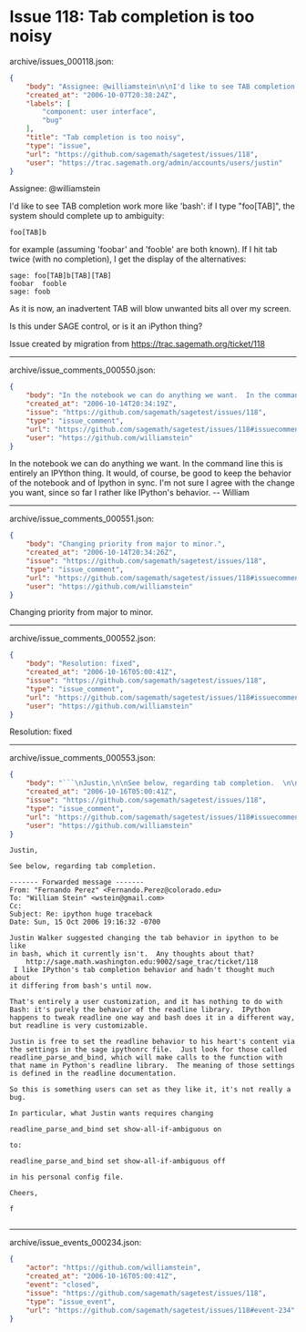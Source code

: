 # Issue 118: Tab completion is too noisy

archive/issues_000118.json:
```json
{
    "body": "Assignee: @williamstein\n\nI'd like to see TAB completion work more like 'bash': if I type \"foo[TAB]\", the system should complete up to ambiguity:\n\n```\nfoo[TAB]b\n```\nfor example (assuming 'foobar' and 'fooble' are both known).  If I hit tab twice (with no completion), I get the display of the alternatives:\n\n```\nsage: foo[TAB]b[TAB][TAB]\nfoobar  fooble  \nsage: foob\n```\nAs it is now, an inadvertent TAB will blow unwanted bits all over my screen.\n\nIs this under SAGE control, or is it an iPython thing?\n\n\nIssue created by migration from https://trac.sagemath.org/ticket/118\n\n",
    "created_at": "2006-10-07T20:38:24Z",
    "labels": [
        "component: user interface",
        "bug"
    ],
    "title": "Tab completion is too noisy",
    "type": "issue",
    "url": "https://github.com/sagemath/sagetest/issues/118",
    "user": "https://trac.sagemath.org/admin/accounts/users/justin"
}
```
Assignee: @williamstein

I'd like to see TAB completion work more like 'bash': if I type "foo[TAB]", the system should complete up to ambiguity:

```
foo[TAB]b
```
for example (assuming 'foobar' and 'fooble' are both known).  If I hit tab twice (with no completion), I get the display of the alternatives:

```
sage: foo[TAB]b[TAB][TAB]
foobar  fooble  
sage: foob
```
As it is now, an inadvertent TAB will blow unwanted bits all over my screen.

Is this under SAGE control, or is it an iPython thing?


Issue created by migration from https://trac.sagemath.org/ticket/118





---

archive/issue_comments_000550.json:
```json
{
    "body": "In the notebook we can do anything we want.  In the command line this is entirely\nan IPYthon thing.  It would, of course, be good to keep the behavior of the notebook\nand of Ipython in sync.    I'm not sure I agree with the change you want, since so\nfar I rather like IPython's behavior.   -- William",
    "created_at": "2006-10-14T20:34:19Z",
    "issue": "https://github.com/sagemath/sagetest/issues/118",
    "type": "issue_comment",
    "url": "https://github.com/sagemath/sagetest/issues/118#issuecomment-550",
    "user": "https://github.com/williamstein"
}
```

In the notebook we can do anything we want.  In the command line this is entirely
an IPYthon thing.  It would, of course, be good to keep the behavior of the notebook
and of Ipython in sync.    I'm not sure I agree with the change you want, since so
far I rather like IPython's behavior.   -- William



---

archive/issue_comments_000551.json:
```json
{
    "body": "Changing priority from major to minor.",
    "created_at": "2006-10-14T20:34:26Z",
    "issue": "https://github.com/sagemath/sagetest/issues/118",
    "type": "issue_comment",
    "url": "https://github.com/sagemath/sagetest/issues/118#issuecomment-551",
    "user": "https://github.com/williamstein"
}
```

Changing priority from major to minor.



---

archive/issue_comments_000552.json:
```json
{
    "body": "Resolution: fixed",
    "created_at": "2006-10-16T05:00:41Z",
    "issue": "https://github.com/sagemath/sagetest/issues/118",
    "type": "issue_comment",
    "url": "https://github.com/sagemath/sagetest/issues/118#issuecomment-552",
    "user": "https://github.com/williamstein"
}
```

Resolution: fixed



---

archive/issue_comments_000553.json:
```json
{
    "body": "```\nJustin,\n\nSee below, regarding tab completion.  \n\n------- Forwarded message -------\nFrom: \"Fernando Perez\" <Fernando.Perez@colorado.edu>\nTo: \"William Stein\" <wstein@gmail.com>\nCc:\nSubject: Re: ipython huge traceback\nDate: Sun, 15 Oct 2006 19:16:32 -0700\n\nJustin Walker suggested changing the tab behavior in ipython to be like\nin bash, which it currently isn't.  Any thoughts about that?\n    http://sage.math.washington.edu:9002/sage_trac/ticket/118\n I like IPython's tab completion behavior and hadn't thought much about\nit differing from bash's until now.\n\nThat's entirely a user customization, and it has nothing to do with Bash: it's purely the behavior of the readline library.  IPython happens to tweak readline one way and bash does it in a different way, but readline is very customizable.\n\nJustin is free to set the readline behavior to his heart's content via the settings in the sage ipythonrc file.  Just look for those called readline_parse_and_bind, which will make calls to the function with that name in Python's readline library.  The meaning of those settings is defined in the readline documentation.\n\nSo this is something users can set as they like it, it's not really a bug.\n\nIn particular, what Justin wants requires changing\n\nreadline_parse_and_bind set show-all-if-ambiguous on\n\nto:\n\nreadline_parse_and_bind set show-all-if-ambiguous off\n\nin his personal config file.\n\nCheers,\n\nf\n\n\n```",
    "created_at": "2006-10-16T05:00:41Z",
    "issue": "https://github.com/sagemath/sagetest/issues/118",
    "type": "issue_comment",
    "url": "https://github.com/sagemath/sagetest/issues/118#issuecomment-553",
    "user": "https://github.com/williamstein"
}
```

```
Justin,

See below, regarding tab completion.  

------- Forwarded message -------
From: "Fernando Perez" <Fernando.Perez@colorado.edu>
To: "William Stein" <wstein@gmail.com>
Cc:
Subject: Re: ipython huge traceback
Date: Sun, 15 Oct 2006 19:16:32 -0700

Justin Walker suggested changing the tab behavior in ipython to be like
in bash, which it currently isn't.  Any thoughts about that?
    http://sage.math.washington.edu:9002/sage_trac/ticket/118
 I like IPython's tab completion behavior and hadn't thought much about
it differing from bash's until now.

That's entirely a user customization, and it has nothing to do with Bash: it's purely the behavior of the readline library.  IPython happens to tweak readline one way and bash does it in a different way, but readline is very customizable.

Justin is free to set the readline behavior to his heart's content via the settings in the sage ipythonrc file.  Just look for those called readline_parse_and_bind, which will make calls to the function with that name in Python's readline library.  The meaning of those settings is defined in the readline documentation.

So this is something users can set as they like it, it's not really a bug.

In particular, what Justin wants requires changing

readline_parse_and_bind set show-all-if-ambiguous on

to:

readline_parse_and_bind set show-all-if-ambiguous off

in his personal config file.

Cheers,

f


```



---

archive/issue_events_000234.json:
```json
{
    "actor": "https://github.com/williamstein",
    "created_at": "2006-10-16T05:00:41Z",
    "event": "closed",
    "issue": "https://github.com/sagemath/sagetest/issues/118",
    "type": "issue_event",
    "url": "https://github.com/sagemath/sagetest/issues/118#event-234"
}
```
